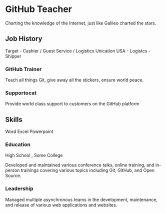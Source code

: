 # GitHub Teacher

Charting the knowledge of the Internet, just like Galileo charted the stars.


## Job History

Target - Cashier / Guest Service / Logistics
Unication USA - Logistcs - Shipper

### GitHub Trainer

Teach all things Git, give away all the stickers, ensure world peace.

### Supportocat

Provide world class support to customers on the GitHub platform

## Skills
Word
Excel
Powerpoint 

### Education
High School ,
Some College

Developed and maintained various conference talks, online training, and in-person trainings covering various topics including Git, GitHub, and Open Source.

### Leadership

Managed multiple asynchronous teams in the development, maintenance, and release of various web applications and websites.
